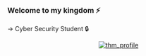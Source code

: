### Welcome to my kingdom ⚡


-> Cyber Security Student 🔒
<p align="center">
  <a href="https://tryhackme.com/p/hernanicyber"><img src="https://i.pinimg.com/originals/97/da/81/97da81bf307c0036b78b48983f738c4f.gif" alt="thm_profile"/></a>


<!--
**xbeatzsec/xbeatzsec** is a ✨ _special_ ✨ repository because its `README.md` (this file) appears on your GitHub profile.

Here are some ideas to get you started:

- 🔭 I’m currently working on ...
- 🌱 I’m currently learning ...
- 👯 I’m looking to collaborate on ...
- 🤔 I’m looking for help with ...
- 💬 Ask me about ...
- 📫 How to reach me: ...
- 😄 Pronouns: ...
- ⚡ Fun fact: ...
--
